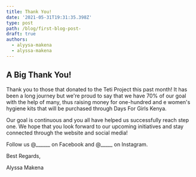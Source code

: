 ```yaml
---
title: Thank You!
date: '2021-05-31T19:31:35.398Z'
type: post
path: /blog/first-blog-post-
draft: true
authors:
  - alyysa-makena
  - alyssa-makena
---
```

## A Big Thank You!

Thank you to those that donated to the Teti Project this past month! It has been a long journey but we're proud to say that we have 70% of our goal with the help of many, thus raising money for one-hundred and e women's hygiene kits that will be purchased through Days For Girls Kenya.

Our goal is continuous and you all have helped us successfully reach step one. We hope that you look forward to our upcoming initiatives and stay connected through the website and social media!

Follow us @______ on Facebook and @_____ on Instagram.

Best Regards,

Alyssa Makena